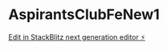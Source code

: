 # AspirantsClubFeNew1

[Edit in StackBlitz next generation editor ⚡️](https://stackblitz.com/~/github.com/VaibhavPandey1806/AspirantsClubFeNew1)
